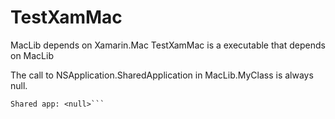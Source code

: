 # TestXamMac

MacLib depends on Xamarin.Mac
TestXamMac is a executable that depends on MacLib

The call to NSApplication.SharedApplication in MacLib.MyClass is always null.

```Starting
Shared app: <null>```

